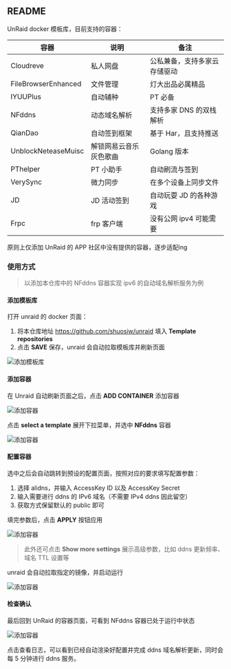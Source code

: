 ## README

UnRaid docker 模板库，目前支持的容器：

|容器|说明|备注|
|---|---|---|
|Cloudreve|私人网盘|公私兼备，支持多家云存储驱动|
|FileBrowserEnhanced|文件管理| 灯大出品必属精品|
|IYUUPlus|自动辅种| PT 必备 |
|NFddns|动态域名解析|支持多家 DNS 的双栈解析|
|QianDao| 自动签到框架| 基于 Har，且支持推送|
|UnblockNeteaseMuisc|解锁网易云音乐灰色歌曲|Golang 版本|
|PThelper|PT 小助手|自动刷流与签到|
|VerySync|微力同步|在多个设备上同步文件|
|JD| JD 活动签到|自动玩耍 JD 的各种游戏|
|Frpc| frp 客户端| 没有公网 ipv4 可能需要|

原则上仅添加 UnRaid 的 APP 社区中没有提供的容器，逐步适配ing

### 使用方式

> 以添加本仓库中的 NFddns 容器实现 ipv6 的自动域名解析服务为例


#### 添加模板库

打开 unraid 的 docker 页面：

1. 将本仓库地址 https://github.com/shuosiw/unraid 填入 **Template repositories**
2. 点击 **SAVE** 保存，unraid 会自动拉取模板库并刷新页面

![添加模板库](https://raw.githubusercontent.com/shuosiw/unraid/master/.assets/add-unraid-docker-template1.jpg)


#### 添加容器

在 Unraid 自动刷新页面之后，点击 **ADD CONTAINER** 添加容器

![添加容器](https://raw.githubusercontent.com/shuosiw/unraid/master/.assets/add-unraid-docker-template2.jpg)


点击 **select a template** 展开下拉菜单，并选中 **NFddns** 容器

![添加容器](https://raw.githubusercontent.com/shuosiw/unraid/master/.assets/add-unraid-docker-template3.jpg)


#### 配置容器


选中之后会自动跳转到预设的配置页面，按照对应的要求填写配置参数：

1. 选择 alidns，并输入 AccessKey ID 以及 AccessKey Secret
2. 输入需要进行 ddns 的 IPv6 域名（不需要 IPv4 ddns 因此留空）
3. 获取方式保留默认的 public 即可

填完参数后，点击 **APPLY** 按钮应用

![添加容器](https://raw.githubusercontent.com/shuosiw/unraid/master/.assets/add-unraid-docker-template4.jpg)

> 此外还可点击 **Show more settings** 展示高级参数，比如 ddns 更新频率、域名 TTL 设置等

unraid 会自动拉取指定的镜像，并启动运行

![添加容器](https://raw.githubusercontent.com/shuosiw/unraid/master/.assets/add-unraid-docker-template5.jpg)


#### 检查确认

最后回到 UnRaid 的容器页面，可看到 NFddns 容器已处于运行中状态

![添加容器](https://raw.githubusercontent.com/shuosiw/unraid/master/.assets/add-unraid-docker-template6.jpg)

点击查看日志，可以看到已经自动渲染好配置并完成 ddns 域名解析更新，同时会每 5 分钟进行 ddns 服务。


